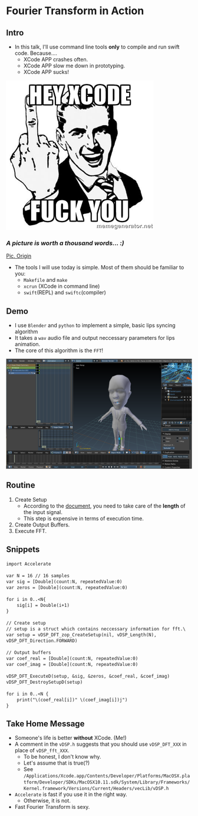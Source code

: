 # Fourier Transform in Action

## Intro

- In this talk, I'll use command line tools **only** to compile and run swift code. Because....
    + XCode APP crashes often.
    + XCode APP slow me down in prototyping.
    + XCode APP sucks!

![fuck_xcode](img/fuck_xcode.jpg)
### *A picture is worth a thousand words... :)*
[Pic. Origin](http://memegenerator.net/instance/52113798)

- The tools I will use today is simple. Most of them should be familiar to you:
    + `Makefile` and `make`
    + `xcrun` (XCode in command line)
    + `swift`(REPL) and `swiftc`(compiler)

## Demo

- I use `Blender` and `python` to implement a simple, basic lips syncing algorithm
- It takes a `wav` audio file and output neccessary parameters for lips animation.
- The core of this algorithm is the `FFT`!

![blender_demo](img/blender_demo.png)

## Routine
1. Create Setup
    - According to the [document](https://developer.apple.com/library/ios/documentation/Performance/Conceptual/vDSP_Programming_Guide/USingDFTFunctions/USingDFTFunctions.html#//apple_ref/doc/uid/TP40005147-CH4-SW1), you need to take care of the **length** of the input signal.
    - This step is expensive in terms of execution time.
2. Create Output Buffers.
3. Execute FFT.

## Snippets

```{swift}
import Accelerate

var N = 16 // 16 samples
var sig = [Double](count:N, repeatedValue:0)
var zeros = [Double](count:N, repeatedValue:0)

for i in 0..<N{
    sig[i] = Double(i+1)
}

// Create setup
// setup is a struct which contains neccessary information for fft.\
var setup = vDSP_DFT_zop_CreateSetup(nil, vDSP_Length(N), vDSP_DFT_Direction.FORWARD)

// Output buffers
var coef_real = [Double](count:N, repeatedValue:0)
var coef_imag = [Double](count:N, repeatedValue:0)

vDSP_DFT_ExecuteD(setup, &sig, &zeros, &coef_real, &coef_imag)
vDSP_DFT_DestroySetupD(setup)

for i in 0..<N {
    print("\(coef_real[i])" \(coef_imag[i])j")
}
```

## Take Home Message
- Someone's life is better **without** XCode. (Me!)
- A comment in the `vDSP.h` suggests that you should use `vDSP_DFT_XXX` in place of `vDSP_fft_XXX`.
    + To be honest, I don't know why.
    + Let's assume that is true(?)
    + See `/Applications/Xcode.app/Contents/Developer/Platforms/MacOSX.platform/Developer/SDKs/MacOSX10.11.sdk/System/Library/Frameworks/Kernel.framework/Versions/Current/Headers/vecLib/vDSP.h`
- `Accelerate` is fast if you use it in the right way.
    + Otherwise, it is not.
- Fast Fourier Transform is sexy.

